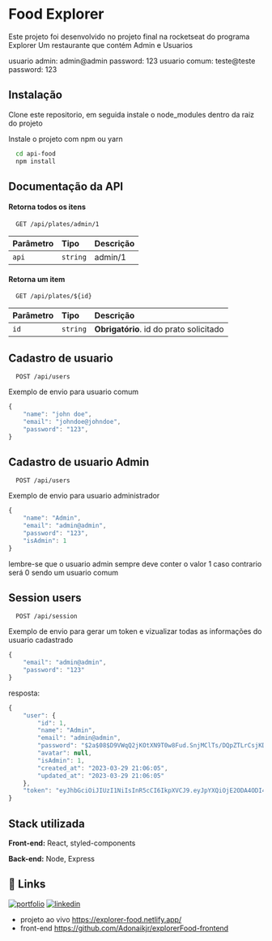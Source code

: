 
# Food Explorer

Este projeto foi desenvolvido no projeto final na rocketseat do programa Explorer
Um restaurante que contém Admin e Usuarios

usuario admin: admin@admin password: 123
usuario comum: teste@teste password: 123

## Instalação
Clone este repositorio, em seguida instale o node_modules dentro da raiz do projeto 

Instale o projeto com npm ou yarn

```bash
  cd api-food
  npm install
```

## Documentação da API

#### Retorna todos os itens

```http
  GET /api/plates/admin/1
```

| Parâmetro   | Tipo       | Descrição                           |
| :---------- | :--------- | :---------------------------------- |
| `api` | `string` | admin/1 |

#### Retorna um item

```http
  GET /api/plates/${id}
```

| Parâmetro   | Tipo       | Descrição                                   |
| :---------- | :--------- | :------------------------------------------ |
| `id`      | `string` | **Obrigatório**. id do prato solicitado |



## Cadastro de usuario
```http
  POST /api/users
```
Exemplo de envio para usuario comum

```javascript
{
	"name": "john doe",
	"email": "johndoe@johndoe",
	"password": "123", 
}
```

## Cadastro de usuario Admin
```http
  POST /api/users
```
Exemplo de envio para usuario administrador

```javascript
{
	"name": "Admin",
	"email": "admin@admin",
	"password": "123", 
	"isAdmin": 1
}
```
lembre-se que o usuario admin sempre deve conter o valor 1 caso contrario será 0 sendo um usuario comum
## Session users
```http
  POST /api/session
```
Exemplo de envio para gerar um token e vizualizar todas as informações do usuario cadastrado

```javascript
{
	"email": "admin@admin",
	"password": "123"
}
```
resposta: 

```javascript
{
	"user": {
		"id": 1,
		"name": "Admin",
		"email": "admin@admin",
		"password": "$2a$08$D9VWqQ2jKOtXN9T0w8Fud.SnjMClTs/DQpZTLrCsjKDUfzziExYrm",
		"avatar": null,
		"isAdmin": 1,
		"created_at": "2023-03-29 21:06:05",
		"updated_at": "2023-03-29 21:06:05"
	},
	"token": "eyJhbGciOiJIUzI1NiIsInR5cCI6IkpXVCJ9.eyJpYXQiOjE2ODA4ODI4MDQsImV4cCI6MTY4MDk2OTIwNCwic3ViIjoiMSJ9.-Q4RB6hAiUE9QQX-VRY74zKHVFDGDfye2fs3hqT8Gy4"
}
```
## Stack utilizada

**Front-end:** React, styled-components

**Back-end:** Node, Express


## 🔗 Links
[![portfolio](https://img.shields.io/badge/my_portfolio-000?style=for-the-badge&logo=ko-fi&logoColor=white)](https://adonaikjr.netlify.app/)
[![linkedin](https://img.shields.io/badge/linkedin-0A66C2?style=for-the-badge&logo=linkedin&logoColor=white)](https://www.linkedin.com/in/adonaikjr/)
- projeto ao vivo https://explorer-food.netlify.app/
- front-end https://github.com/Adonaikjr/explorerFood-frontend


